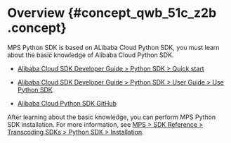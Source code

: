 # Overview {#concept_qwb_51c_z2b .concept}

MPS Python SDK is based on ALibaba Cloud Python SDK, you must learn about the basic knowledge of Alibaba Cloud Python SDK.

-   [Alibaba Cloud SDK Developer Guide \> Python SDK \> Quick start](https://help.aliyun.com/document_detail/53090.html)

-   [Alibaba Cloud SDK Developer Guide \> Python SDK \> User Guide \> Use Python SDK](https://help.aliyun.com/document_detail/67117.html)

-   [Alibaba Cloud Python SDK GitHub](https://github.com/aliyun/aliyun-openapi-python-sdk)


After learning about the basic knowledge, you can perform MPS Python SDK installation. For more information, see [MPS \> SDK Reference \> Transcoding SDKs \> Python SDK \> Installation](https://help.aliyun.com/document_detail/55746.html).

